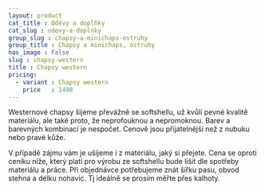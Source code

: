```yaml
---
layout: product
cat_title : Oděvy a doplňky
cat_slug : odevy-a-doplnky
group_slug : chapsy-a-minichaps-ostruhy
group_title : Chapsy a minichaps, ostruhy
has_image : False
slug : chapsy-western
title : Chapsy western
pricing:
  - variant : Chapsy western
    price   : 1490
---
```


Westernové chapsy šijeme převážně se softshellu, už kvůli pevné kvalitě materiálu, ale také proto, že neprofouknou a nepromoknou. Barev a barevných kombinací je nespočet. Cenově jsou přijatelnější než z nubuku nebo pravé kůže.

V případě zájmu vám je ušijeme i z materiálu, jaký si přejete. Cena se oproti ceníku níže, který platí pro výrobu ze softshellu bude lišit dle spotřeby materiálu a práce. Při objednávce potřebujeme znát šířku pasu, obvod stehna a délku nohavic. Tj ideálně se prosím měřte přes kalhoty.

